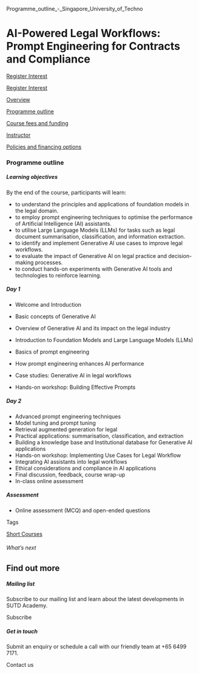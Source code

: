 Programme_outline_-_Singapore_University_of_Techno



AI-Powered Legal Workflows: Prompt Engineering for Contracts and Compliance
===========================================================================

[Register Interest](/admissions/academy/short-courses/short-courses-register-your-interest/?coursename=ai-powered-legal-workflows-prompt-engineering-contracts-compliance)

[Register Interest](/admissions/academy/short-courses/short-courses-register-your-interest/?coursename=ai-powered-legal-workflows-prompt-engineering-contracts-compliance)

[Overview](/course/ai-powered-legal-workflows-prompt-engineering-contracts-compliance/#tabs)

[Programme outline](/course/ai-powered-legal-workflows-prompt-engineering-contracts-compliance/programme-outline/#tabs)

[Course fees and funding](/course/ai-powered-legal-workflows-prompt-engineering-contracts-compliance/course-fees-and-funding/#tabs)

[Instructor](/course/ai-powered-legal-workflows-prompt-engineering-contracts-compliance/instructor/#tabs)

[Policies and financing options](/course/ai-powered-legal-workflows-prompt-engineering-contracts-compliance/policies-and-financing-options/#tabs)

### Programme outline

##### **Learning objectives**

By the end of the course, participants will learn:

* to understand the principles and applications of foundation models in the legal domain.
* to employ prompt engineering techniques to optimise the performance of Artificial Intelligence (AI) assistants.
* to utilise Large Language Models (LLMs) for tasks such as legal document summarisation, classification, and information extraction.
* to identify and implement Generative AI use cases to improve legal workflows.
* to evaluate the impact of Generative AI on legal practice and decision-making processes.
* to conduct hands-on experiments with Generative AI tools and technologies to reinforce learning.

##### Day 1

* Welcome and Introduction
* Basic concepts of Generative AI
* Overview of Generative AI and its impact on the legal industry
* Introduction to Foundation Models and Large Language Models (LLMs)
* Basics of prompt engineering
* How prompt engineering enhances AI performance

* Case studies: Generative AI in legal workflows
* Hands-on workshop: Building Effective Prompts

##### Day 2

* Advanced prompt engineering techniques
* Model tuning and prompt tuning
* Retrieval augmented generation for legal
* Practical applications: summarisation, classification, and extraction
* Building a knowledge base and Institutional database for Generative AI applications
* Hands-on workshop: Implementing Use Cases for Legal Workflow
* Integrating AI assistants into legal workflows
* Ethical considerations and compliance in AI applications
* Final discussion, feedback, course wrap-up
* In-class online assessment

##### Assessment

* Online assessment (MCQ) and open-ended questions

Tags

[Short Courses](/admissions/academy/courses-and-modules/?academy-type-course=780)

###### What’s next

Find out more
-------------

##### Mailing list

Subscribe to our mailing list and learn about the latest developments in SUTD Academy.

Subscribe

##### Get in touch

Submit an enquiry or schedule a call with our friendly team at +65 6499 7171.

Contact us

